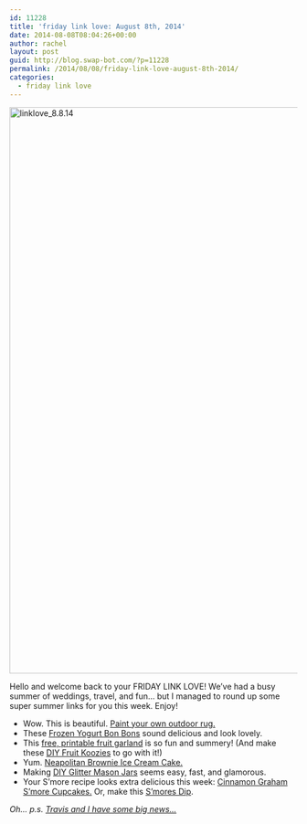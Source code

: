 ```yaml
---
id: 11228
title: 'friday link love: August 8th, 2014'
date: 2014-08-08T08:04:26+00:00
author: rachel
layout: post
guid: http://blog.swap-bot.com/?p=11228
permalink: /2014/08/08/friday-link-love-august-8th-2014/
categories:
  - friday link love
---
```

<img src="http://blog.swap-bot.com/wp-content/uploads/2014/08/linklove_8.8.14.jpg" alt="linklove_8.8.14" width="600" height="992" class="alignnone size-full wp-image-11238" />

Hello and welcome back to your FRIDAY LINK LOVE! We&#8217;ve had a busy summer of weddings, travel, and fun&#8230; but I managed to round up some super summer links for you this week. Enjoy!

  * Wow. This is beautiful. [Paint your own outdoor rug.](http://www.abeautifulmess.com/2014/07/paint-your-own-outdoor-rug.html)
  * These [Frozen Yogurt Bon Bons](http://www.youaremyfave.com/2014/08/06/frozen-yogurt-bon-bons-are-my-fave/) sound delicious and look lovely.
  * This [free, printable fruit garland](http://www.minieco.co.uk/printable-fruit-garland/) is so fun and summery! (And make these [DIY Fruit Koozies](http://www.minted.com/julep/2014/08/07/diy-fruit-koozies/) to go with it!)
  * Yum. [Neapolitan Brownie Ice Cream Cake.](http://insidebrucrewlife.com/2014/07/neapolitan-brownie-ice-cream-cake/)
  * Making [DIY Glitter Mason Jars](http://www.thehautenotes.com/diy-glitter-mason-jar/) seems easy, fast, and glamorous.
  * Your S&#8217;more recipe looks extra delicious this week: [Cinnamon Graham S&#8217;more Cupcakes.](http://www.bakedbyrachel.com/cinnamon-graham-smore-cupcake/) Or, make this [S&#8217;mores Dip](http://www.ljcfyi.com/2014/07/smores-dip.html).

_Oh&#8230; p.s. [Travis and I have some big news&#8230;](http://www.rljart.com/blog/2014/08/07/we-have-some-big-news/)_